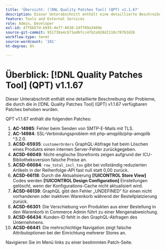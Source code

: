 ```yaml
---
title: 'Übersicht: [!DNL Quality Patches Tool] (QPT) v1.1.67'
description: Dieser Unterabschnitt enthält eine detaillierte Beschreibung der Probleme, die durch die in Version 1.1.67  [!DNL Quality Patches Tool]  Patches behoben wurden.
feature: Tools and External Services
role: Admin, Developer
exl-id: 47f6b57d-b945-4e77-8630-2df709a3469e
source-git-commit: 951738a4c671ed6fcc47b2a928d2110c78763d26
workflow-type: tm+mt
source-wordcount: '181'
ht-degree: 0%

---
```


# Überblick: [!DNL Quality Patches Tool] (QPT) v1.1.67

Dieser Unterabschnitt enthält eine detaillierte Beschreibung der Probleme, die durch die in [!DNL Quality Patches Tool] (QPT) v1.1.67 verfügbaren Patches behoben wurden.

QPT v1.1.67 enthält die folgenden Patches:
1. **AC-14985**: Fehler beim Senden von SMTP-E-Mails mit TLS.
1. **AC-14984**: SSL-Verbindungsproblem mit php-amqplib/php-amqplib ^3.2.0.
1. **ACSD-65935**: `customerOrders` GraphQL-Abfrage hat beim Löschen eines Produkts einen internen Server-Fehler zurückgegeben.
1. **ACSD-66049**: Nicht-englische Storefronts zeigen aufgrund der ICU-Bibliotheksversion falsche Preise an.
1. **ACSD-66084**: `row_total_incl_tax` gibt bei vollständig reduzierten Artikeln in der Reihenfolge-API fast null statt 0,00 zurück.
1. **ACSD-66118**: Durch die Aktualisierung **[!UICONTROL Store View]** Codes werden **[!UICONTROL Design Configuration]** Einstellungen gelöscht, wenn der Konfigurations-Cache nicht aktualisiert wird.
1. **ACSD-66139**: GraphQL gibt den Fehler „UNDEFINED“ für einen nicht vorhandenen oder inaktiven Warenkorb während der Bestellplatzierung zurück.
1. **ACSD-66301**: Die Verschiebung von Produkten aus einer Bestellung in den Warenkorb in Commerce Admin führt zu einer Mengenabweichung.
1. **ACSD-66434**: Kunden-ID fehlt in den GraphQL-Abfragen des Unternehmens.
1. **ACSD-66441**: Die mehrschichtige Navigation zeigt falsche Attributoptionen bei der Einrichtung mehrerer Stores an.

Navigieren Sie im Menü links zu einer bestimmten Patch-Seite.
